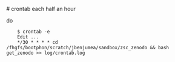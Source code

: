 

# crontab each half an hour

do
```
    $ crontab -e
    Edit ...
    */30 * * * * cd /fhgfs/bootphon/scratch/jbenjumea/sandbox/zsc_zenodo && bash get_zenodo >> log/crontab.log
```
